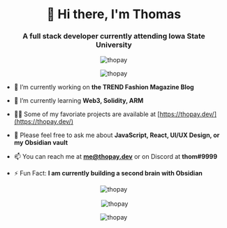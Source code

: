 <h1 align="center">👋 Hi there, I'm Thomas</h1>
<h3 align="center">A full stack developer currently attending Iowa State University</h3>

<p align="center"> <img src="https://komarev.com/ghpvc/?username=thopay&label=Profile%20views&color=0e75b6&style=flat" alt="thopay" /> </p>

<p align="center"><img src="https://github-profile-trophy.vercel.app/?username=thopay&no-frame=true&theme=onedark&title=Joined2020,Commits,Repositories,Stars,Followers,Issues" alt="thopay" /></p>

- 👷 I’m currently working on **the TREND Fashion Magazine Blog**

- 🌱 I’m currently learning **Web3, Solidity, ARM**

- 👨‍💻 Some of my favoriate projects are available at [https://thopay.dev/](https://thopay.dev/)

- 💬 Please feel free to ask me about **JavaScript, React, UI/UX Design, or my Obsidian vault**

- 📫 You can reach me at **me@thopay.dev** or on Discord at **thom#9999**

- ⚡ Fun Fact: **I am currently building a second brain with Obsidian**


<p align="center"><img align="center" src="https://github-readme-stats.vercel.app/api/top-langs?username=thopay&show_icons=true&locale=en&layout=compact" alt="thopay" /></p>

<p align="center">&nbsp;<img align="center" src="https://github-readme-stats.vercel.app/api?username=thopay&show_icons=true&locale=en" alt="thopay" /></p>

<p align="center"><img align="center" src="https://github-readme-streak-stats.herokuapp.com/?user=thopay&" alt="thopay" /></p>
